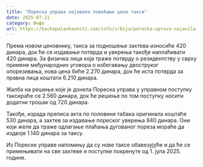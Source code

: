 ```yaml
---
title: "Пореска управа најавила повећање цена такси"
date: 2025-07-21
category: Инфо
url: https://backapalankavesti.com/info/srbija/poreska-uprava-najavila-povecanje-cena-taksi1/
---
```


Према новом ценовнику, такса за подношење захтева износиће 420 динара, док ће се издавање потврда и уверења такође наплаћивати 420 динара. За физичка лица која траже потврду о резидентству у сврху примене међународних уговора о избегавању двоструког опорезивања, нова цена биће 2.270 динара, док ће иста потврда за правна лица коштати 6.210 динара.

Жалба на решење које је донела Пореска управа у управном поступку таксираће се 2.560 динара, док ће решење по том поступку носити додатни трошак од 720 динара.

Такође, израда преписа акта по половини табака оригинала коштаће 530 динара, а захтев за издавање пореског уверења 840 динара. Они који желе да траже одлагање плаћања дугованог пореза мораће да издвоје 1.140 динара за таксу.

Из Пореске управе напомињу да су нове таксе обавезујуће и да ће се примењивати на све захтеве и поступке покренуте од 1. јула 2025. године.
